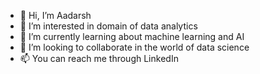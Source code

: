 - 👋 Hi, I’m Aadarsh
- 👀 I’m interested in domain of data analytics
- 🌱 I’m currently learning about machine learning and AI
- 💞️ I’m looking to collaborate in the world of data science
- 📫 You can reach me through LinkedIn


<!---
Aadarsh0211/Aadarsh0211 is a ✨ special ✨ repository because its `README.md` (this file) appears on your GitHub profile.
You can click the Preview link to take a look at your changes.
--->
